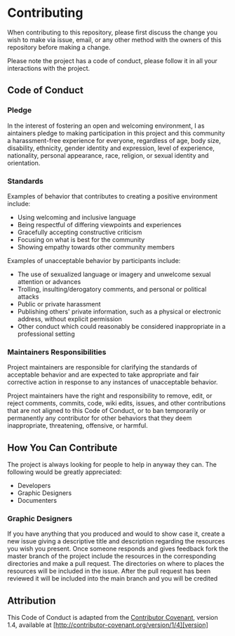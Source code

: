 # Contributing

When contributing to this repository, please first discuss the change you wish to make via issue,
email, or any other method with the owners of this repository before making a change. 

Please note the project has a code of conduct, please follow it in all your interactions with the project.

## Code of Conduct

### Pledge

In the interest of fostering an open and welcoming environment, I as
aintainers pledge to making participation in this project and
this community a harassment-free experience for everyone, regardless of age, body
size, disability, ethnicity, gender identity and expression, level of experience,
nationality, personal appearance, race, religion, or sexual identity and
orientation.

### Standards

Examples of behavior that contributes to creating a positive environment
include:

* Using welcoming and inclusive language
* Being respectful of differing viewpoints and experiences
* Gracefully accepting constructive criticism
* Focusing on what is best for the community
* Showing empathy towards other community members

Examples of unacceptable behavior by participants include:

* The use of sexualized language or imagery and unwelcome sexual attention or
advances
* Trolling, insulting/derogatory comments, and personal or political attacks
* Public or private harassment
* Publishing others' private information, such as a physical or electronic
  address, without explicit permission
* Other conduct which could reasonably be considered inappropriate in a
  professional setting

### Maintainers Responsibilities

Project maintainers are responsible for clarifying the standards of acceptable
behavior and are expected to take appropriate and fair corrective action in
response to any instances of unacceptable behavior.

Project maintainers have the right and responsibility to remove, edit, or
reject comments, commits, code, wiki edits, issues, and other contributions
that are not aligned to this Code of Conduct, or to ban temporarily or
permanently any contributor for other behaviors that they deem inappropriate,
threatening, offensive, or harmful.

## How You Can Contribute

The project is always looking for people to help in anyway they can. The following would be greatly appreciated:

* Developers
* Graphic Designers
* Documenters

### Graphic Designers

If you have anything that you produced and would to show case it, create a new issue giving a descriptive title and description regarding the resources you wish you present. Once someone responds and gives feedback fork the master branch of the project include the resources in the corresponding directories and make a pull request. The directories on where to places the resources will be included in the issue. After the pull request has been reviewed it will be included into the main branch and you will be credited

## Attribution

This Code of Conduct is adapted from the [Contributor Covenant][homepage], version 1.4,
available at [http://contributor-covenant.org/version/1/4][version]

[homepage]: http://contributor-covenant.org
[version]: http://contributor-covenant.org/version/1/4/
